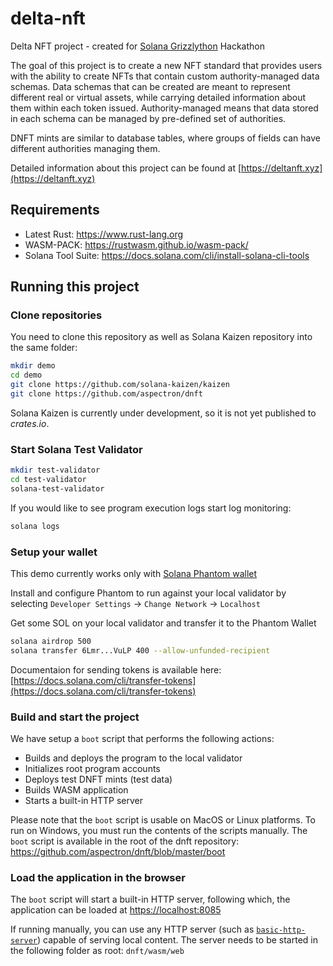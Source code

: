 # delta-nft

Delta NFT project - created for [Solana Grizzlython](https://solana.com/grizzlython) Hackathon

The goal of this project is to create a new NFT standard that provides users with the ability to create NFTs that contain custom authority-managed data schemas. Data schemas that can be created are meant to represent different real or virtual assets, while carrying detailed information about them within each token issued. Authority-managed means that data stored in each schema can be managed by pre-defined set of authorities.

DNFT mints are similar to database tables, where groups of fields can have different authorities managing them.

Detailed information about this project can be found at [https://deltanft.xyz](https://deltanft.xyz)

## Requirements

- Latest Rust: https://www.rust-lang.org
- WASM-PACK: https://rustwasm.github.io/wasm-pack/
- Solana Tool Suite: https://docs.solana.com/cli/install-solana-cli-tools

## Running this project

### Clone repositories
You need to clone this repository as well as Solana Kaizen repository into the same folder:
```bash
mkdir demo
cd demo
git clone https://github.com/solana-kaizen/kaizen
git clone https://github.com/aspectron/dnft
```

Solana Kaizen is currently under development, so it is not yet published to *crates.io*.

### Start Solana Test Validator
```bash
mkdir test-validator
cd test-validator
solana-test-validator
```

If you would like to see program execution logs start log monitoring:
```bash
solana logs
```

### Setup your wallet

This demo currently works only with [Solana Phantom wallet](https://phantom.app)

Install and configure Phantom to run against your local validator by selecting
`Developer Settings` -> `Change Network` -> `Localhost`

Get some SOL on your local validator and transfer it to the Phantom Wallet
```bash
solana airdrop 500
solana transfer 6Lmr...VuLP 400 --allow-unfunded-recipient
```
Documentaion for sending tokens is available here: [https://docs.solana.com/cli/transfer-tokens](https://docs.solana.com/cli/transfer-tokens)

### Build and start the project

We have setup a `boot` script that performs the following actions:
- Builds and deploys the program to the local validator
- Initializes root program accounts
- Deploys test DNFT mints (test data)
- Builds WASM application
- Starts a built-in HTTP server

Please note that the `boot` script is usable on MacOS or Linux platforms.
To run on Windows, you must run the contents of the scripts manually.
The `boot` script is available in the root of the dnft repository:
https://github.com/aspectron/dnft/blob/master/boot

### Load the application in the browser

The `boot` script will start a built-in HTTP server, following which, the application
can be loaded at [https://localhost:8085](https://localhost:8085)

If running manually, you can use any HTTP server (such as [`basic-http-server`](https://crates.io/search?q=basic-http-server))
capable of serving local content. The server needs to be started in the following folder as root: `dnft/wasm/web`
